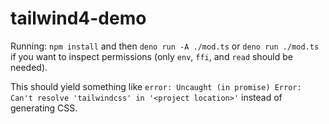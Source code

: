 # tailwind4-demo

Running: `npm install` and then `deno run -A ./mod.ts` or `deno run ./mod.ts` if you want to inspect permissions (only `env`, `ffi`, and `read` should be needed).

This should yield something like `error: Uncaught (in promise) Error: Can't resolve 'tailwindcss' in '<project location>'` instead of generating CSS.
